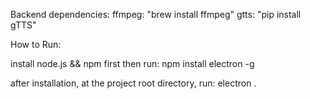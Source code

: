 
Backend dependencies:
ffmpeg: "brew install ffmpeg"
gtts: "pip install gTTS"

How to Run:

install node.js && npm first
then run:
  npm install electron -g

after installation, at the project root directory, run:
  electron .
